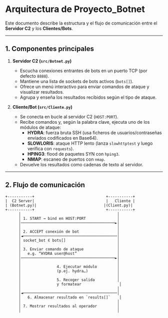 # Arquitectura de Proyecto_Botnet

Este documento describe la estructura y el flujo de comunicación entre el **Servidor C2** y los **Clientes/Bots**.

---

## 1. Componentes principales

1. **Servidor C2 (`src/Botnet.py`)**  
   - Escucha conexiones entrantes de bots en un puerto TCP (por defecto `8888`).  
   - Mantiene una lista de sockets de bots activos (`bots[]`).  
   - Ofrece un menú interactivo para enviar comandos de ataque y visualizar resultados.  
   - Agrupa y enseña los resultados recibidos según el tipo de ataque.

2. **Cliente/Bot (`src/Cliente.py`)**  
   - Se conecta en bucle al servidor C2 (`HOST:PORT`).  
   - Recibe comandos y, según la palabra clave, ejecuta uno de los módulos de ataque:  
     - **HYDRA**: fuerza bruta SSH (usa ficheros de usuarios/contraseñas enviados codificados en Base64).  
     - **SLOWLORIS**: ataque HTTP lento (lanza `slowhttptest` y luego verifica con `requests`).  
     - **HPING3**: flood de paquetes SYN con `hping3`.  
     - **NMAP**: escaneo de puertos con `nmap`.  
   - Devuelve los resultados como cadenas de texto al servidor.

---

## 2. Flujo de comunicación

```text
+-----------+                                +-----------+
|  C2 Server|                                |   Cliente |
| (Botnet.py)|                              |(Client.py)|
+-----------+                                +-----------+
      │                                           │
      │ 1. START → bind en HOST:PORT              │
      │──────────────────────────────────────────►│
      │                                           │
      │ 2. ACCEPT conexión de bot                 │
      │◄──────────────────────────────────────────│
      │ socket_bot ∈ bots[]                       │
      │                                           │
      │ 3. Enviar comando de ataque               │
      │   e.g. “HYDRA user@host”                  │
      │──────────────────────────────────────────►│
      │                                           │
      │                4. Ejecutar módulo         │
      │                (p.ej. hydra…)             │
      │                                           │
      │                5. Recoger salida          │
      │                y formatear                 │
      │                                           │
      │◄──────────────────────────────────────────│
      │   6. Almacenar resultado en `results[]`    │
      │                                           │
      │ 7. Mostrar resultados al operador         │
      │                                           │
